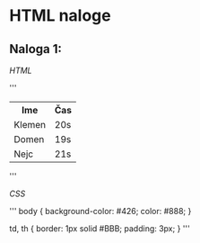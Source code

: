 HTML naloge
====

Naloga 1:
----
*HTML*

'''
<center>
  <table>
    <tr>
      <th>Ime</th>
      <th>Čas</th>
    </tr>
    <tr>
      <td>Klemen</td>
      <td>20s</td>
    </tr>
    <tr>
      <td>Domen</td>
      <td>19s</td>
    </tr>
    <tr>
      <td>Nejc</td>
      <td>21s</td>
    </tr>
  </table>
</center>
'''

*CSS*

'''
body {
  background-color: #426;
  color: #888;
}

td, th {
  border: 1px solid #BBB;
  padding: 3px;
}
'''
